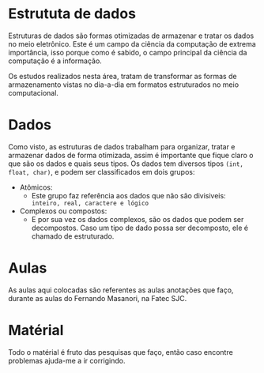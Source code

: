 # Estrututa de dados

Estruturas de dados são formas otimizadas de armazenar e tratar os dados no meio eletrônico. Este é um campo da ciência da computação de extrema importância, isso porque como é sabido, o campo principal da ciência da computação é a informação.

Os estudos realizados nesta área, tratam de transformar as formas de armazenamento vistas no dia-a-dia em formatos estruturados no meio computacional.

# Dados

Como visto, as estruturas de dados trabalham para organizar, tratar e armazenar dados de forma otimizada, assim é importante que fique claro o que são os dados e quais seus tipos. Os dados tem diversos tipos <code>(int, float, char)</code>, e podem ser classificados em dois grupos: 
  * Atômicos:
    * Este grupo faz referência aos dados que não são divisiveis: <code> inteiro, real, caractere e lógico </code>
  * Complexos ou compostos:
    * E por sua vez os dados complexos, são os dados que podem ser decompostos. Caso um tipo de dado possa ser decomposto, ele é chamado de estruturado.
    
# Aulas

As aulas aqui colocadas são referentes as aulas anotações que faço, durante as aulas do Fernando Masanori, na Fatec SJC.

# Matérial

Todo o matérial é fruto das pesquisas que faço, então caso encontre problemas ajuda-me a ir corrigindo.
